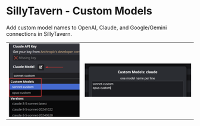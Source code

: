 # SillyTavern - Custom Models

Add custom model names to OpenAI, Claude, and Google/Gemini connections in SillyTavern.

| | |
|-|-|
|![](README/stcm-01.png)|![](README/stcm-02.png)|

